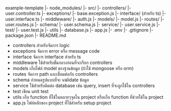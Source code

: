 example-template
|- node_modules/
|- src/
    |- controllers/
        |- user.controller.ts
    |- exceptions/
        |- base.exception.js
    |- interface/  (สำหรับ ts)
        |- user.interface.ts
    |- middleware/
        |- auth.js
    |- models/
        |- model.js
    |- routes/
        |- user.routes.js
    |- schema/
        |- user.schema.js
    |- service/
        |- user.service.js
    |- test/
        |- user.test.js
    |- utils
        |- database.js
|- app.js
|- .env
|- .gitignore
|- package.json
|- README.md


- controllers สำหรับจัดการ logic
- exceptions จัดการ error หรือ message code
- interface จัดการ interface สำหรับ ts
- middleware ใช้สำหรับขั้นกลางก่อนที่จะเรียก controllers
- models เก็บไฟล์ model ของฐานข้อมูล (ถ้าใช้ mongoose หรือ orm)
- routes จัดการ path และเชื่อมต่อกับ controllers
- schema กำหนดรูปแบบที่จะ validate ข้อมูล
- service ใช้สำหรับติดต่อ database เช่น query, insert ที่จะถูกใช้ใน controllers
- test เขียน unit test
- utils เก็บ function ที่ใช้ในหลายๆจุดใน project หรือเก็บ function ที่ช่วยใช้ใน project
- app.js ไฟล์หลักของ project ที่ใช้สำหรับ setup project 

